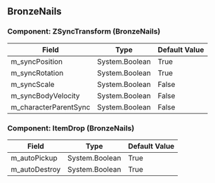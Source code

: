## BronzeNails

### Component: ZSyncTransform (BronzeNails)

|Field|Type|Default Value|
|-----|----|-------------|
|m_syncPosition|System.Boolean|True|
|m_syncRotation|System.Boolean|True|
|m_syncScale|System.Boolean|False|
|m_syncBodyVelocity|System.Boolean|False|
|m_characterParentSync|System.Boolean|False|

### Component: ItemDrop (BronzeNails)

|Field|Type|Default Value|
|-----|----|-------------|
|m_autoPickup|System.Boolean|True|
|m_autoDestroy|System.Boolean|True|

